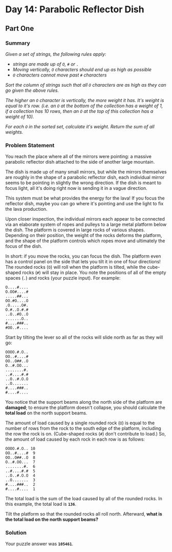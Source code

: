 # Day 14: Parabolic Reflector Dish

## Part One

### Summary

_Given a set of strings, the following rules apply:_

- _strings are made up of `O`, `#` or `.`_
- _Moving vertically, `O` characters should end up as high as possible_
- _`O` characters cannot move past `#` characters_

_Sort the column of strings such that all `O` characters are as high as they can go given the above rules._

_The higher an `O` character is vertically, the more weight it has. It's weight is equal to it's row. (i.e. an `O` at the bottom of the collection has a weight of 1, if a collection has 10 rows, then an `O` at the top of this collection has a weight of 10)._

_For each `O` in the sorted set, calculate it's weight. Return the sum of all weights._

### Problem Statement

You reach the place where all of the mirrors were pointing: a massive parabolic reflector dish attached to the side of another large mountain.

The dish is made up of many small mirrors, but while the mirrors themselves are roughly in the shape of a parabolic reflector dish, each individual mirror seems to be pointing in slightly the wrong direction. If the dish is meant to focus light, all it's doing right now is sending it in a vague direction.

This system must be what provides the energy for the lava! If you focus the reflector dish, maybe you can go where it's pointing and use the light to fix the lava production.

Upon closer inspection, the individual mirrors each appear to be connected via an elaborate system of ropes and pulleys to a large metal platform below the dish. The platform is covered in large rocks of various shapes. Depending on their position, the weight of the rocks deforms the platform, and the shape of the platform controls which ropes move and ultimately the focus of the dish.

In short: if you move the rocks, you can focus the dish. The platform even has a control panel on the side that lets you tilt it in one of four directions! The rounded rocks (`O`) will roll when the platform is tilted, while the cube-shaped rocks (`#`) will stay in place. You note the positions of all of the empty spaces (`.`) and rocks (your puzzle input). For example:

```
O....#....
O.OO#....#
.....##...
OO.#O....O
.O.....O#.
O.#..O.#.#
..O..#O..O
.......O..
#....###..
#OO..#....
```

Start by tilting the lever so all of the rocks will slide north as far as they will go:

```
OOOO.#.O..
OO..#....#
OO..O##..O
O..#.OO...
........#.
..#....#.#
..O..#.O.O
..O.......
#....###..
#....#....
```

You notice that the support beams along the north side of the platform are **damaged**; to ensure the platform doesn't collapse, you should calculate the **total load** on the north support beams.

The amount of load caused by a single rounded rock (`O`) is equal to the number of rows from the rock to the south edge of the platform, including the row the rock is on. (Cube-shaped rocks (`#`) don't contribute to load.) So, the amount of load caused by each rock in each row is as follows:

```
OOOO.#.O.. 10
OO..#....#  9
OO..O##..O  8
O..#.OO...  7
........#.  6
..#....#.#  5
..O..#.O.O  4
..O.......  3
#....###..  2
#....#....  1
```

The total load is the sum of the load caused by all of the rounded rocks. In this example, the total load is **`136`**.

Tilt the platform so that the rounded rocks all roll north. Afterward, **what is the total load on the north support beams?**

### Solution

Your puzzle answer was **`105461`**.
